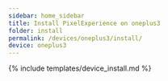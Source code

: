 ```yaml
---
sidebar: home_sidebar
title: Install PixelExperience on oneplus3
folder: install
permalink: /devices/oneplus3/install/
device: oneplus3
---
```

{% include templates/device_install.md %}
